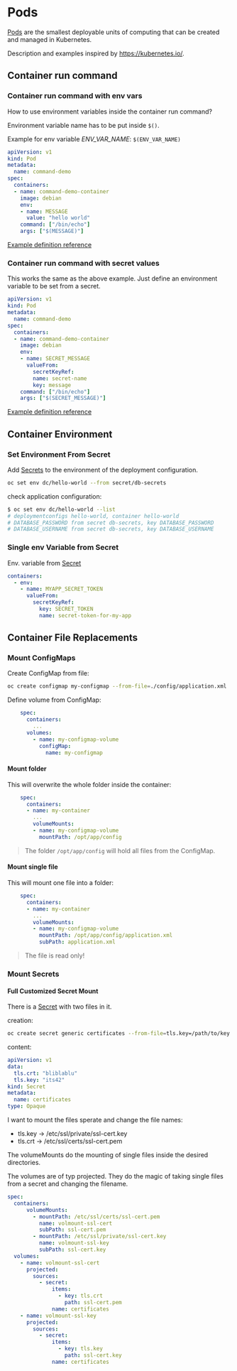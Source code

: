 # Pods

[Pods](https://kubernetes.io/docs/concepts/workloads/pods/pod/) are the smallest deployable units of computing that can be created and managed in Kubernetes.

Description and examples inspired by <https://kubernetes.io/>.

## Container run command

### Container run command with env vars

How to use environment variables inside the container run command?

Environment variable name has to be put inside `$()`.

Example for env variable *ENV_VAR_NAME*: `$(ENV_VAR_NAME)`

```YAML
apiVersion: v1
kind: Pod
metadata:
  name: command-demo
spec:
  containers:
  - name: command-demo-container
    image: debian
    env:
    - name: MESSAGE
      value: "hello world"
    command: ["/bin/echo"]
    args: ["$(MESSAGE)"]
```

[Example definition reference](https://kubernetes.io/docs/tasks/inject-data-application/define-command-argument-container/#use-environment-variables-to-define-arguments)

### Container run command with secret values

This works the same as the above example. Just define an environment variable to be set from a secret.

```YAML
apiVersion: v1
kind: Pod
metadata:
  name: command-demo
spec:
  containers:
  - name: command-demo-container
    image: debian
    env:
    - name: SECRET_MESSAGE
      valueFrom:
        secretKeyRef:
        name: secret-name
        key: message
    command: ["/bin/echo"]
    args: ["$(SECRET_MESSAGE)"]
```

[Example definition reference](https://kubernetes.io/docs/tasks/inject-data-application/define-command-argument-container/#use-environment-variables-to-define-arguments)

## Container Environment

### Set Environment From Secret

Add [Secrets](../openshift/secrets.md) to the environment of the deployment configuration.

```bash
oc set env dc/hello-world --from secret/db-secrets
```

check application configuration:

```bash
$ oc set env dc/hello-world --list
# deploymentconfigs hello-world, container hello-world
# DATABASE_PASSWORD from secret db-secrets, key DATABASE_PASSWORD
# DATABASE_USERNAME from secret db-secrets, key DATABASE_USERNAME
```

### Single env Variable from Secret

Env. variable from [Secret](../openshift/secrets.md)

```yaml
containers:
  - env:
    - name: MYAPP_SECRET_TOKEN
      valueFrom:
        secretKeyRef:
          key: SECRET_TOKEN
          name: secret-token-for-my-app
```

## Container File Replacements

### Mount ConfigMaps

Create ConfigMap from file:

```bash
oc create configmap my-configmap --from-file=./config/application.xml
```

Define volume from ConfigMap:

```yaml
    spec:
      containers:
        ...
      volumes:
        - name: my-configmap-volume
          configMap:
            name: my-configmap
```

#### Mount folder

This will overwrite the whole folder inside the container:

```yaml
    spec:
      containers:
      - name: my-container
        ...
        volumeMounts:
        - name: my-configmap-volume
          mountPath: /opt/app/config
```

> The folder `/opt/app/config` will hold all files from the ConfigMap.

#### Mount single file

This will mount one file into a folder:

```yaml
    spec:
      containers:
      - name: my-container
        ...
        volumeMounts:
        - name: my-configmap-volume
          mountPath: /opt/app/config/application.xml
          subPath: application.xml
```

> The file is read only!

### Mount Secrets

#### Full Customized Secret Mount

There is a [Secret](../openshift/secrets.md) with two files in it.

creation:

```bash
oc create secret generic certificates --from-file=tls.key=/path/to/key.file --from-file=tls.crt=/path/to/cert.file
```

content:

```yaml
apiVersion: v1
data:
  tls.crt: "bliblablu"
  tls.key: "its42"
kind: Secret
metadata:
  name: certificates
type: Opaque
```

I want to mount the files sperate and change the file names:

* tls.key -> /etc/ssl/private/ssl-cert.key
* tls.crt -> /etc/ssl/certs/ssl-cert.pem

The volumeMounts do the mounting of single files inside the desired directories.

The volumes are of typ projected. They do the magic of taking single files from a secret and changing the filename.

```yaml
spec:
  containers:
      volumeMounts:
        - mountPath: /etc/ssl/certs/ssl-cert.pem
          name: volmount-ssl-cert
          subPath: ssl-cert.pem
        - mountPath: /etc/ssl/private/ssl-cert.key
          name: volmount-ssl-key
          subPath: ssl-cert.key
  volumes:
    - name: volmount-ssl-cert
      projected:
        sources:
          - secret:
              items:
                - key: tls.crt
                  path: ssl-cert.pem
              name: certificates
    - name: volmount-ssl-key
      projected:
        sources:
          - secret:
              items:
                - key: tls.key
                  path: ssl-cert.key
              name: certificates
```
